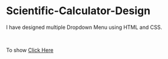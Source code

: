 # Scientific-Calculator-Design
<p>I have designed multiple Dropdown Menu using HTML and CSS.</p>
<br>
<p>To show <a href="https://nayon-kumar.github.io/Dropdown-Menu/">Click Here</a></p>